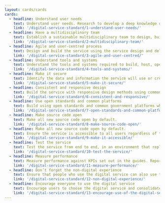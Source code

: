 ```yaml
---
layout: cards/cards
cards:
  - headline: Understand user needs
    text: Understand user needs. Research to develop a deep knowledge of the users and their context for the service.
    link: '/digital-service-standard/1-understand-user-needs/'
  - headline: Have a multidisciplinary team
    text: Establish a sustainable multidisciplinary team to design, build, operate and iterate the service, led by an experienced product manager with decision-making responsibility.
    link: '/digital-service-standard/2-multidisciplinary-team/'
  - headline: Agile and user-centred process
    text: Design and build the service using the service design and delivery process, taking an agile and user-centred approach.
    link: '/digital-service-standard/3-agile-and-user-centred/'
  - headline: Understand tools and systems
    text: Understand the tools and systems required to build, host, operate and measure the service and how to adopt, adapt or procure them.
    link: '/digital-service-standard/4-tools-and-systems/'
  - headline: Make it secure
    text: Identify the data and information the service will use or create. Put appropriate legal, privacy and security measures in place.
    link: '/digital-service-standard/5-make-it-secure/'
  - headline: Consistent and responsive design
    text: Build the service with responsive design methods using common design patterns and the style guide.
    link: '/digital-service-standard/6-consistent-and-responsive/'
  - headline: Use open standards and common platforms
    text: Build using open standards and common government platforms where appropriate.
    link: '/digital-service-standard/7-open-standards-and-common-platforms/'
  - headline: Make source code open
    text: Make all new source code open by default.
    link: '/digital-service-standard/8-make-source-code-open/'
  - headline: Make all new source code open by default.
    text: Ensure the service is accessible to all users regardless of their ability and environment.
    link: '/digital-service-standard/9-make-it-accessible/'
  - headline: Test the service
    text: Test the service from end to end, in an environment that replicates the live version.
    link: '/digital-service-standard/10-test-the-service/'
  - headline: Measure performance
    text: Measure performance against KPIs set out in the guides. Report on public dashboard.
    link: '/digital-service-standard/11-measure-performance/'
  - headline: Don’t forget the non-digital experience
    text: Ensure that people who use the digital service can also use the other available channels if needed, without repetition or confusion.
    link: '/digital-service-standard/12-non-digital-experience/'
  - headline: Encourage everyone to use the digital service
    text: Encourage users to choose the digital service and consolidate or phase out existing alternative channels where appropriate.
    link: '/digital-service-standard/13-encourage-use-of-the-digital-service/'
---
```


